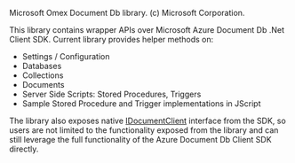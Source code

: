 Microsoft Omex Document Db library.
(c) Microsoft Corporation.

This library contains wrapper APIs over Microsoft Azure Document Db .Net Client SDK. Current library provides helper methods on:
- Settings / Configuration
- Databases
- Collections
- Documents
- Server Side Scripts: Stored Procedures, Triggers
- Sample Stored Procedure and Trigger implementations in JScript

The library also exposes native [IDocumentClient](https://docs.microsoft.com/en-us/dotnet/api/microsoft.azure.documents.idocumentclient?view=azure-dotnet) interface from the SDK, 
so users are not limited to the functionality exposed from the library and can still leverage the full functionality of the Azure Document Db Client SDK directly.
